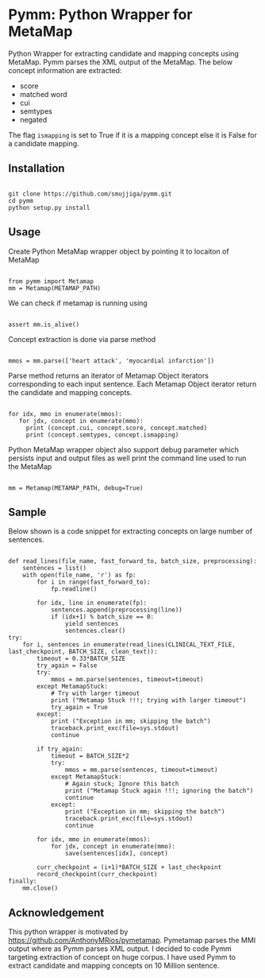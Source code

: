 # Pymm: Python Wrapper for MetaMap

Python Wrapper for extracting candidate and mapping concepts using MetaMap. Pymm parses the XML output of the MetaMap. The below concept information are extracted:
*   score
*   matched word
*   cui
*   semtypes
*   negated

The flag <code>ismapping</code> is set to True if it is a mapping concept else it is False for a candidate mapping.

## Installation

<pre><code>
git clone https://github.com/smujjiga/pymm.git
cd pymm
python setup.py install
</code></pre>


## Usage
Create Python MetaMap wrapper object by pointing it to locaiton of MetaMap

<pre><code>
from pymm import Metamap
mm = Metamap(METAMAP_PATH)
</code></pre>

We can check if metamap is running using
<pre><code>
assert mm.is_alive()
</code></pre>

Concept extraction is done via parse method
<pre><code>
mmos = mm.parse(['heart attack', 'myocardial infarction'])
</code></pre>

Parse method returns an iterator of Metamap Object iterators corresponding to each input sentence. Each Metamap Object iterator return the candidate and mapping concepts.
<pre><code>
for idx, mmo in enumerate(mmos):
   for jdx, concept in enumerate(mmo):
     print (concept.cui, concept.score, concept.matched)
     print (concept.semtypes, concept.ismapping)
</code></pre>
Python MetaMap wrapper object also support debug parameter which persists input and output files as well print the command line used to run the MetaMap

<pre><code>
mm = Metamap(METAMAP_PATH, debug=True)
</code></pre>

## Sample
Below shown is a code snippet for extracting concepts on large number of sentences.

<pre><code>
def read_lines(file_name, fast_forward_to, batch_size, preprocessing):
    sentences = list()
    with open(file_name, 'r') as fp:
        for i in range(fast_forward_to):
            fp.readline()

        for idx, line in enumerate(fp):
            sentences.append(preprocessing(line))
            if (idx+1) % batch_size == 0:
                yield sentences
                sentences.clear()
try:
    for i, sentences in enumerate(read_lines(CLINICAL_TEXT_FILE, last_checkpoint, BATCH_SIZE, clean_text)):
        timeout = 0.33*BATCH_SIZE
        try_again = False
        try:
            mmos = mm.parse(sentences, timeout=timeout)
        except MetamapStuck:
            # Try with larger timeout
            print ("Metamap Stuck !!!; trying with larger timeout")
            try_again = True
        except:
            print ("Exception in mm; skipping the batch")
            traceback.print_exc(file=sys.stdout)
            continue

        if try_again:
            timeout = BATCH_SIZE*2
            try:
                mmos = mm.parse(sentences, timeout=timeout)
            except MetamapStuck:
                # Again stuck; Ignore this batch
                print ("Metamap Stuck again !!!; ignoring the batch")
                continue
            except:
                print ("Exception in mm; skipping the batch")
                traceback.print_exc(file=sys.stdout)
                continue

        for idx, mmo in enumerate(mmos):
            for jdx, concept in enumerate(mmo):
                save(sentences[idx], concept)

        curr_checkpoint = (i+1)*BATCH_SIZE + last_checkpoint
        record_checkpoint(curr_checkpoint)
finally:
    mm.close()
</code></pre>

## Acknowledgement
This python wrapper is motivated by
https://github.com/AnthonyMRios/pymetamap. Pymetamap parses the MMI output where as Pymm parses XML output. I decided to code Pymm targeting extraction of concept on huge corpus. I have used Pymm to extract candidate and mapping concepts on 10 Million sentence.
